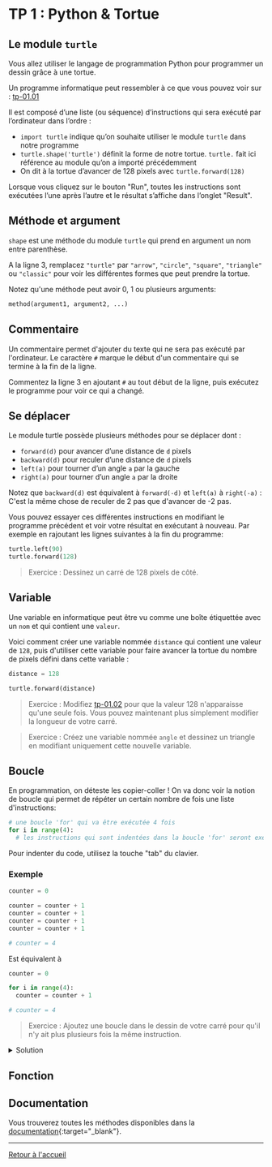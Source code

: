 # TP 1 : Python & Tortue

## Le module `turtle`

Vous allez utiliser le langage de programmation Python pour programmer un dessin grâce à une tortue.

Un programme informatique peut ressembler à ce que vous pouvez voir sur : <a href="https://trinket.io/python/277a4cc24e" target="_blank">tp-01.01</a>

Il est composé d’une liste (ou séquence) d’instructions qui sera exécuté par l’ordinateur dans l’ordre :

- `import turtle` indique qu’on souhaite utiliser le module `turtle` dans notre programme
- `turtle.shape('turtle')` définit la forme de notre tortue. `turtle.` fait ici référence au module qu’on a importé précédemment
- On dit à la tortue d’avancer de 128 pixels avec `turtle.forward(128)`

Lorsque vous cliquez sur le bouton "Run", toutes les instructions sont exécutées l’une après l’autre et le résultat s’affiche dans l’onglet "Result".

## Méthode et argument

`shape` est une méthode du module `turtle` qui prend en argument un nom entre parenthèse.

A la ligne 3, remplacez `"turtle"` par `"arrow"`, `"circle"`, `"square"`, `"triangle"` ou `"classic"` pour voir les différentes formes que peut prendre la tortue.

Notez qu'une méthode peut avoir 0, 1 ou plusieurs arguments:

```python
method(argument1, argument2, ...)
```

## Commentaire

Un commentaire permet d'ajouter du texte qui ne sera pas exécuté par l'ordinateur. Le caractère `#` marque le début d'un commentaire qui se termine à la fin de la ligne.

Commentez la ligne 3 en ajoutant `#` au tout début de la ligne, puis exécutez le programme pour voir ce qui a changé.

## Se déplacer

Le module turtle possède plusieurs méthodes pour se déplacer dont :

- `forward(d)` pour avancer d’une distance de `d` pixels
- `backward(d)` pour reculer d’une distance de `d` pixels
- `left(a)` pour tourner d’un angle `a` par la gauche
- `right(a)` pour tourner d’un angle `a` par la droite

Notez que `backward(d)` est équivalent à `forward(-d)` et `left(a)` à `right(-a)` : C'est la même chose de reculer de 2 pas que d'avancer de -2 pas.

Vous pouvez essayer ces différentes instructions en modifiant le programme précédent et voir votre résultat en exécutant à nouveau.
Par exemple en rajoutant les lignes suivantes à la fin du programme:

```python
turtle.left(90)
turtle.forward(128)
```

> Exercice : Dessinez un carré de 128 pixels de côté.

## Variable

Une variable en informatique peut être vu comme une boîte étiquettée avec un `nom` et qui contient une `valeur`.

Voici comment créer une variable nommée `distance` qui contient une valeur de `128`, puis d'utiliser cette variable pour faire avancer la tortue du nombre de pixels défini dans cette variable :

```python
distance = 128

turtle.forward(distance)
```

> Exercice : Modifiez <a href="https://trinket.io/python/91bea31ba9" target="_blank">tp-01.02</a> pour que la valeur 128 n'apparaisse qu'une seule fois. Vous pouvez maintenant plus simplement modifier la longueur de votre carré.

> Exercice : Créez une variable nommée `angle` et dessinez un triangle en modifiant uniquement cette nouvelle variable.

## Boucle

En programmation, on déteste les copier-coller ! On va donc voir la notion de boucle qui permet de répéter un certain nombre de fois une liste d'instructions:

```python
# une boucle 'for' qui va être exécutée 4 fois
for i in range(4):
  # les instructions qui sont indentées dans la boucle 'for' seront exécutées 4 fois
```

Pour indenter du code, utilisez la touche "tab" du clavier.

### Exemple

```python
counter = 0

counter = counter + 1
counter = counter + 1
counter = counter + 1
counter = counter + 1

# counter = 4
```

Est équivalent à

```python
counter = 0

for i in range(4):
  counter = counter + 1

# counter = 4
```

> Exercice : Ajoutez une boucle dans le dessin de votre carré pour qu'il n'y ait plus plusieurs fois la même instruction.

<details><summary markdown="span">Solution</summary>

```python
import turtle

length = 128
angle = 90

for i in range(4):
  turtle.forward(length)
  turtle.left(angle)
```

</details>

## Fonction

## Documentation

Vous trouverez toutes les méthodes disponibles dans la [documentation](https://docs.python.org/fr/3/library/turtle.html#methods-of-rawturtle-turtle-and-corresponding-functions){:target="\_blank"}.

---

[Retour à l'accueil](../README.md)
